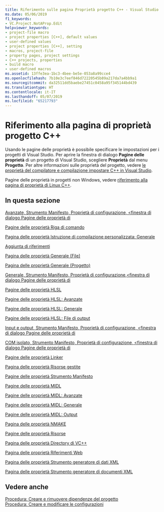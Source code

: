 ```yaml
---
title: Riferimento sulle pagina Proprietà progetto C++ - Visual Studio
ms.date: 05/06/2019
f1_keywords:
- VC.Project.NotAProp.Edit
helpviewer_keywords:
- project-file macro
- project properties [C++], default values
- user-defined values
- project properties [C++], setting
- macros, project-file
- property pages, project settings
- C++ projects, properties
- build macro
- user-defined macros
ms.assetid: 13ffe3ea-1bc3-4bee-be5e-053a8a99cce4
ms.openlocfilehash: 7b10e3c7eef846d72220545b89a217da7a4bb9a1
ms.sourcegitcommit: da32511dd5baebe27451c0458a95f345144bd439
ms.translationtype: HT
ms.contentlocale: it-IT
ms.lasthandoff: 05/07/2019
ms.locfileid: "65217793"
---
```

# <a name="c-project-property-page-reference"></a>Riferimento alla pagina di proprietà progetto C++

Usando le pagine delle proprietà è possibile specificare le impostazioni per i progetti di Visual Studio. Per aprire la finestra di dialogo **Pagine delle proprietà** di un progetto di Visual Studio, scegliere **Proprietà** dal menu **Progetto**. Per altre informazioni sulle proprietà del progetto, vedere [le proprietà del compilatore e compilazione impostare C++ in Visual Studio](../working-with-project-properties.md).

Pagine delle proprietà in progetti non Windows, vedere [riferimento alla pagina di proprietà di Linux C++](../../linux/prop-pages-linux.md).

## <a name="in-this-section"></a>In questa sezione

[Avanzate, Strumento Manifesto, Proprietà di configurazione, \<finestra di dialogo Pagine delle proprietà di <nomeprogetto>](advanced-manifest-tool.md)

[Pagine delle proprietà Riga di comando](command-line-property-pages.md)

[Pagina delle proprietà Istruzione di compilazione personalizzata: Generale](custom-build-step-property-page-general.md)

[Aggiunta di riferimenti](../adding-references-in-visual-cpp-projects.md)

[Pagina delle proprietà Generale (File)](general-property-page-file.md)

[Pagina delle proprietà Generale (Progetto)](general-property-page-project.md)

[Generale, Strumento Manifesto, Proprietà di configurazione,\<finestra di dialogo Pagine delle proprietà di <nomeprogetto>](general-manifest-tool-configuration-properties.md)

[Pagine delle proprietà HLSL](hlsl-property-pages.md)

[Pagine delle proprietà HLSL: Avanzate](hlsl-property-pages-advanced.md)

[Pagine delle proprietà HLSL: Generale](hlsl-property-pages-general.md)

[Pagine delle proprietà HLSL: File di output](hlsl-property-pages-output-files.md)

[Input e output, Strumento Manifesto, Proprietà di configurazione, \<finestra di dialogo Pagine delle proprietà di <nomeprogetto>](input-and-output-manifest-tool.md)

[COM isolato, Strumento Manifesto, Proprietà di configurazione, \<finestra di dialogo Pagine delle proprietà di <nomeprogetto>](isolated-com-manifest-tool.md)

[Pagine delle proprietà Linker](linker-property-pages.md)

[Pagina delle proprietà Risorse gestite](managed-resources-property-page.md)

[Pagine delle proprietà Strumento Manifesto](manifest-tool-property-pages.md)

[Pagine delle proprietà MIDL](midl-property-pages.md)

[Pagine delle proprietà MIDL: Avanzate](midl-property-pages-advanced.md)

[Pagine delle proprietà MIDL: Generale](midl-property-pages-general.md)

[Pagine delle proprietà MIDL: Output](midl-property-pages-output.md)

[Pagina delle proprietà NMAKE](nmake-property-page.md)

[Pagine delle proprietà Risorse](resources-property-pages.md)

[Pagina delle proprietà Directory di VC++](vcpp-directories-property-page.md)

[Pagina delle proprietà Riferimenti Web](web-references-property-page.md)

[Pagina delle proprietà Strumento generatore di dati XML](xml-data-generator-tool-property-page.md)

[Pagina delle proprietà Strumento generatore di documenti XML](xml-document-generator-tool-property-pages.md)

## <a name="see-also"></a>Vedere anche

[Procedura: Creare e rimuovere dipendenze del progetto](/visualstudio/ide/how-to-create-and-remove-project-dependencies)<br>
[Procedura: Creare e modificare le configurazioni](/visualstudio/ide/how-to-create-and-edit-configurations)
